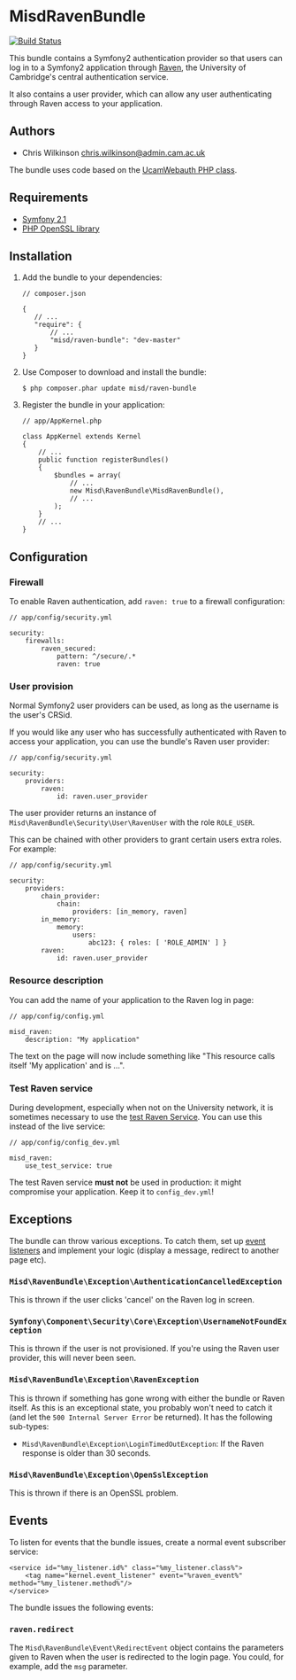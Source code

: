 MisdRavenBundle
===============

[![Build Status](https://secure.travis-ci.org/misd-service-development/raven-bundle.png)](http://travis-ci.org/misd-service-development/raven-bundle)

This bundle contains a Symfony2 authentication provider so that users can log in to a Symfony2 application through [Raven](http://raven.cam.ac.uk/), the University of Cambridge's central authentication service.

It also contains a user provider, which can allow any user authenticating through Raven access to your application.

Authors
-------

* Chris Wilkinson <chris.wilkinson@admin.cam.ac.uk>

The bundle uses code based on the [UcamWebauth PHP class](https://wiki.cam.ac.uk/raven/PHP_library).

Requirements
------------

* [Symfony 2.1](http://symfony.com/)
* [PHP OpenSSL library](http://www.php.net/manual/en/book.openssl.php)

Installation
------------

 1. Add the bundle to your dependencies:

        // composer.json

        {
           // ...
           "require": {
               // ...
               "misd/raven-bundle": "dev-master"
           }
        }

 2. Use Composer to download and install the bundle:

        $ php composer.phar update misd/raven-bundle

 3. Register the bundle in your application:

        // app/AppKernel.php

        class AppKernel extends Kernel
        {
            // ...
            public function registerBundles()
            {
                $bundles = array(
                    // ...
                    new Misd\RavenBundle\MisdRavenBundle(),
                    // ...
                );
            }
            // ...
        }

Configuration
-------------

### Firewall

To enable Raven authentication, add `raven: true` to a firewall configuration:

    // app/config/security.yml

    security:
        firewalls:
            raven_secured:
                pattern: ^/secure/.*
                raven: true

### User provision

Normal Symfony2 user providers can be used, as long as the username is the user's CRSid.

If you would like any user who has successfully authenticated with Raven to access your application, you can use the bundle's Raven user provider:

    // app/config/security.yml

    security:
        providers:
            raven:
                id: raven.user_provider

The user provider returns an instance of `Misd\RavenBundle\Security\User\RavenUser` with the role `ROLE_USER`.

This can be chained with other providers to grant certain users extra roles. For example:

    // app/config/security.yml

    security:
        providers:
            chain_provider:
                chain:
                    providers: [in_memory, raven]
            in_memory:
                memory:
                    users:
                        abc123: { roles: [ 'ROLE_ADMIN' ] }
            raven:
                id: raven.user_provider

### Resource description

You can add the name of your application to the Raven log in page:

    // app/config/config.yml

    misd_raven:
        description: "My application"

The text on the page will now include something like "This resource calls itself 'My application' and is ...".

### Test Raven service

During development, especially when not on the University network, it is sometimes necessary to use the [test Raven Service](http://raven.cam.ac.uk/project/test-demo/). You can use this instead of the live service:

    // app/config/config_dev.yml

    misd_raven:
        use_test_service: true

The test Raven service **must not** be used in production: it might compromise your application. Keep it to `config_dev.yml`!

Exceptions
----------

The bundle can throw various exceptions. To catch them, set up [event listeners](http://symfony.com/doc/2.1/cookbook/service_container/event_listener.html) and implement your logic (display a message, redirect to another page etc).

### `Misd\RavenBundle\Exception\AuthenticationCancelledException`

This is thrown if the user clicks 'cancel' on the Raven log in screen.

### `Symfony\Component\Security\Core\Exception\UsernameNotFoundException`

This is thrown if the user is not provisioned. If you're using the Raven user provider, this will never been seen.

### `Misd\RavenBundle\Exception\RavenException`

This is thrown if something has gone wrong with either the bundle or Raven itself. As this is an exceptional state, you probably won't need to catch it (and let the `500 Internal Server Error` be returned). It has the following sub-types:

* `Misd\RavenBundle\Exception\LoginTimedOutException`: If the Raven response is older than 30 seconds.

### `Misd\RavenBundle\Exception\OpenSslException`

This is thrown if there is an OpenSSL problem.

Events
------

To listen for events that the bundle issues, create a normal event subscriber service:

    <service id="%my_listener.id%" class="%my_listener.class%">
        <tag name="kernel.event_listener" event="%raven_event%" method="%my_listener.method%"/>
    </service>

The bundle issues the following events:

### `raven.redirect`

The `Misd\RavenBundle\Event\RedirectEvent` object contains the parameters given to Raven when the user is redirected to the login page. You could, for example, add the `msg` parameter.

